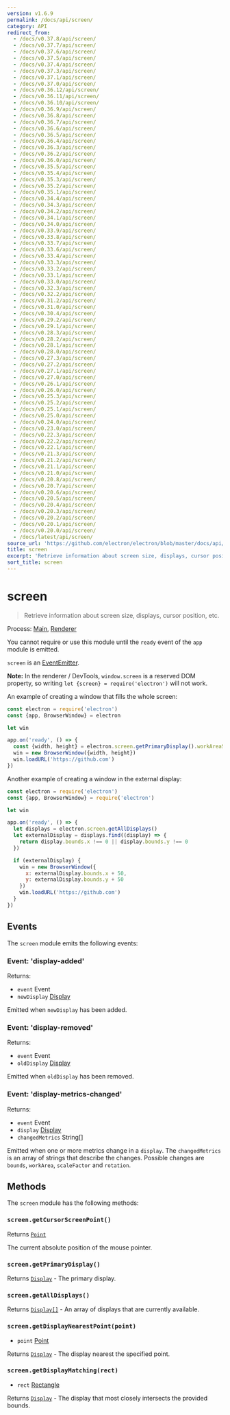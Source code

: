```yaml
---
version: v1.6.9
permalink: /docs/api/screen/
category: API
redirect_from:
  - /docs/v0.37.8/api/screen/
  - /docs/v0.37.7/api/screen/
  - /docs/v0.37.6/api/screen/
  - /docs/v0.37.5/api/screen/
  - /docs/v0.37.4/api/screen/
  - /docs/v0.37.3/api/screen/
  - /docs/v0.37.1/api/screen/
  - /docs/v0.37.0/api/screen/
  - /docs/v0.36.12/api/screen/
  - /docs/v0.36.11/api/screen/
  - /docs/v0.36.10/api/screen/
  - /docs/v0.36.9/api/screen/
  - /docs/v0.36.8/api/screen/
  - /docs/v0.36.7/api/screen/
  - /docs/v0.36.6/api/screen/
  - /docs/v0.36.5/api/screen/
  - /docs/v0.36.4/api/screen/
  - /docs/v0.36.3/api/screen/
  - /docs/v0.36.2/api/screen/
  - /docs/v0.36.0/api/screen/
  - /docs/v0.35.5/api/screen/
  - /docs/v0.35.4/api/screen/
  - /docs/v0.35.3/api/screen/
  - /docs/v0.35.2/api/screen/
  - /docs/v0.35.1/api/screen/
  - /docs/v0.34.4/api/screen/
  - /docs/v0.34.3/api/screen/
  - /docs/v0.34.2/api/screen/
  - /docs/v0.34.1/api/screen/
  - /docs/v0.34.0/api/screen/
  - /docs/v0.33.9/api/screen/
  - /docs/v0.33.8/api/screen/
  - /docs/v0.33.7/api/screen/
  - /docs/v0.33.6/api/screen/
  - /docs/v0.33.4/api/screen/
  - /docs/v0.33.3/api/screen/
  - /docs/v0.33.2/api/screen/
  - /docs/v0.33.1/api/screen/
  - /docs/v0.33.0/api/screen/
  - /docs/v0.32.3/api/screen/
  - /docs/v0.32.2/api/screen/
  - /docs/v0.31.2/api/screen/
  - /docs/v0.31.0/api/screen/
  - /docs/v0.30.4/api/screen/
  - /docs/v0.29.2/api/screen/
  - /docs/v0.29.1/api/screen/
  - /docs/v0.28.3/api/screen/
  - /docs/v0.28.2/api/screen/
  - /docs/v0.28.1/api/screen/
  - /docs/v0.28.0/api/screen/
  - /docs/v0.27.3/api/screen/
  - /docs/v0.27.2/api/screen/
  - /docs/v0.27.1/api/screen/
  - /docs/v0.27.0/api/screen/
  - /docs/v0.26.1/api/screen/
  - /docs/v0.26.0/api/screen/
  - /docs/v0.25.3/api/screen/
  - /docs/v0.25.2/api/screen/
  - /docs/v0.25.1/api/screen/
  - /docs/v0.25.0/api/screen/
  - /docs/v0.24.0/api/screen/
  - /docs/v0.23.0/api/screen/
  - /docs/v0.22.3/api/screen/
  - /docs/v0.22.2/api/screen/
  - /docs/v0.22.1/api/screen/
  - /docs/v0.21.3/api/screen/
  - /docs/v0.21.2/api/screen/
  - /docs/v0.21.1/api/screen/
  - /docs/v0.21.0/api/screen/
  - /docs/v0.20.8/api/screen/
  - /docs/v0.20.7/api/screen/
  - /docs/v0.20.6/api/screen/
  - /docs/v0.20.5/api/screen/
  - /docs/v0.20.4/api/screen/
  - /docs/v0.20.3/api/screen/
  - /docs/v0.20.2/api/screen/
  - /docs/v0.20.1/api/screen/
  - /docs/v0.20.0/api/screen/
  - /docs/latest/api/screen/
source_url: 'https://github.com/electron/electron/blob/master/docs/api/screen.md'
title: screen
excerpt: 'Retrieve information about screen size, displays, cursor position, etc.'
sort_title: screen
---
```




<!--


                                      ::::
                                    :o+//+o:
                                    +o    oo-
                                    :o+//oo/+o/
                                      -::-   -oo:
                                               /s/
                      -::::::::-                :s/  :::--
                  :+oo+////////+:        -:/+oo/ :s:-///++oo+:
                /o+:                -/+oo+/:-     +o-      -:+o:
               /s:              -:+o+/:           -o+         :s/
              -s/            -/oo/:                /s-         +s-
              -s/         -/oo/-                   -s/         /s-
               oo       :+o/-                       oo         oo
               -s/    :oo/                          /s-       /s-
                :s/ :oo:              -::-          /s-      /s:
                  -+o/               /ssss/         :s:    -+o-
                 :o+--               /ssss/         :s:   :o+-
                :s/  +o:              -::-          /s-   --
               -s/    :+o/-                         /s-
               oo       -+o+-                       oo
              -s/         -/oo/-                   -s/
             -+soo+:         -/oo/:                /s-      /oooo+-
             o+   :s:           -:+o+/:-          -o+      /s:  -oo
             oo:--/s:       ::      -:+oo+/:-     -/-      /s/--:o+
              :+++/-        :s:          -:/+ooo++//////++oo//+o+:
                             /s:                --::::::--
                              /s/              /s-
                               :oo:          :oo:
                                 /oo/-    -/oo/
                                   -/+oooo+/-





                   _______  _______  _______  _______  __
                  |       ||       ||       ||       ||  |
                  |  _____||_     _||   _   ||    _  ||  |
                  | |_____   |   |  |  | |  ||   |_| ||  |
                  |_____  |  |   |  |  |_|  ||    ___||__|
                   _____| |  |   |  |       ||   |     __
                  |_______|  |___|  |_______||___|    |__|


    This file is generated automatically, so it should not be edited.

    To make changes, head over to the electron/electron repository:

    https://github.com/electron/electron/blob/master/docs/api/screen.md

    Thanks!

-->
# screen

> Retrieve information about screen size, displays, cursor position, etc.

Process: [Main]({{site.baseurl}}/docs/glossary#main-process), [Renderer]({{site.baseurl}}/docs/glossary#renderer-process)

You cannot require or use this module until the `ready` event of the `app` module is emitted.

`screen` is an [EventEmitter](https://nodejs.org/api/events.html#events_class_eventemitter).

**Note:** In the renderer / DevTools, `window.screen` is a reserved DOM property, so writing `let {screen} = require('electron')` will not work.

An example of creating a window that fills the whole screen:

```javascript
const electron = require('electron')
const {app, BrowserWindow} = electron

let win

app.on('ready', () => {
  const {width, height} = electron.screen.getPrimaryDisplay().workAreaSize
  win = new BrowserWindow({width, height})
  win.loadURL('https://github.com')
})
```

Another example of creating a window in the external display:

```javascript
const electron = require('electron')
const {app, BrowserWindow} = require('electron')

let win

app.on('ready', () => {
  let displays = electron.screen.getAllDisplays()
  let externalDisplay = displays.find((display) => {
    return display.bounds.x !== 0 || display.bounds.y !== 0
  })

  if (externalDisplay) {
    win = new BrowserWindow({
      x: externalDisplay.bounds.x + 50,
      y: externalDisplay.bounds.y + 50
    })
    win.loadURL('https://github.com')
  }
})
```

## Events

The `screen` module emits the following events:

### Event: 'display-added'

Returns:

*   `event` Event
*   `newDisplay` [Display]({{site.baseurl}}/docs/api/structures/display)

Emitted when `newDisplay` has been added.

### Event: 'display-removed'

Returns:

*   `event` Event
*   `oldDisplay` [Display]({{site.baseurl}}/docs/api/structures/display)

Emitted when `oldDisplay` has been removed.

### Event: 'display-metrics-changed'

Returns:

*   `event` Event
*   `display` [Display]({{site.baseurl}}/docs/api/structures/display)
*   `changedMetrics` String[]

Emitted when one or more metrics change in a `display`. The `changedMetrics` is an array of strings that describe the changes. Possible changes are `bounds`, `workArea`, `scaleFactor` and `rotation`.

## Methods

The `screen` module has the following methods:

### `screen.getCursorScreenPoint()`

Returns [`Point`]({{site.baseurl}}/docs/api/structures/point)

The current absolute position of the mouse pointer.

### `screen.getPrimaryDisplay()`

Returns [`Display`]({{site.baseurl}}/docs/api/structures/display) - The primary display.

### `screen.getAllDisplays()`

Returns [`Display[]`]({{site.baseurl}}/docs/api/structures/display) - An array of displays that are currently available.

### `screen.getDisplayNearestPoint(point)`

*   `point` [Point]({{site.baseurl}}/docs/api/structures/point)

Returns [`Display`]({{site.baseurl}}/docs/api/structures/display) - The display nearest the specified point.

### `screen.getDisplayMatching(rect)`

*   `rect` [Rectangle]({{site.baseurl}}/docs/api/structures/rectangle)

Returns [`Display`]({{site.baseurl}}/docs/api/structures/display) - The display that most closely intersects the provided bounds.
